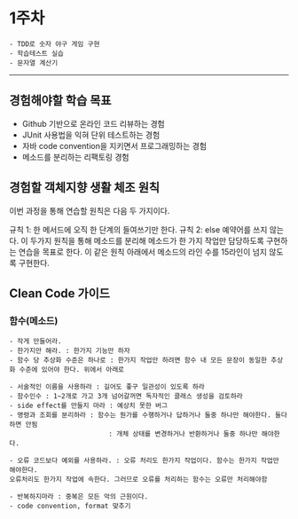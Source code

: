 # 1주차 
	- TDD로 숫자 야구 게임 구현
	- 학습테스트 실습 
	- 문자열 계산기
  
  
  
  ---------------------
  ## 경험해야할 학습 목표
- Github 기반으로 온라인 코드 리뷰하는 경험
- JUnit 사용법을 익혀 단위 테스트하는 경험
- 자바 code convention을 지키면서 프로그래밍하는 경험
- 메소드를 분리하는 리팩토링 경험


## 경험할 객체지향 생활 체조 원칙
이번 과정을 통해 연습할 원칙은 다음 두 가지이다.

규칙 1: 한 메서드에 오직 한 단계의 들여쓰기만 한다.
규칙 2: else 예약어를 쓰지 않는다.
이 두가지 원칙을 통해 메소드를 분리해 메소드가 한 가지 작업만 담당하도록 구현하는 연습을 목표로 한다.
이 같은 원칙 아래에서 메소드의 라인 수를 15라인이 넘지 않도록 구현한다.


## Clean Code 가이드 

### 함수(메소드)
	- 작게 만들어라. 
	- 한가지만 해라. : 한가지 기능만 하자
	- 함수 당 추상화 수준은 하나로 : 한가지 작업만 하려면 함수 내 모든 문장이 동일한 추상화 수준에 있어야 한다. 위에서 아래로
		
	- 서술적인 이름을 사용하라 : 길어도 좋구 일관성이 있도록 하라
	- 함수인수 : 1~2개로 가고 3개 넘어갈꺼면 독자적인 클래스 생성을 검토하라
	- side effect를 만들지 마라 : 예상치 못한 버그
	- 명령과 조회를 분리하라 : 함수는 뭔가를 수행하거나 답하거나 둘중 하나만 해야한다. 둘다 하면 안됨
		                     : 개체 상태를 변경하거나 반환하거나 둘중 하나만 해야한다.
							 
	- 오류 코드보다 예외를 사용하라. : 오류 처리도 한가지 작업이다. 함수는 한가지 작업만 해야한다.
	오류처리도 한가지 작업에 속한다. 그러므로 오류를 처리하는 함수는 오류만 처리해야함
	
	- 반복하지마라 : 중복은 모든 악의 근원이다.
	- code convention, format 맞추기
	
  
